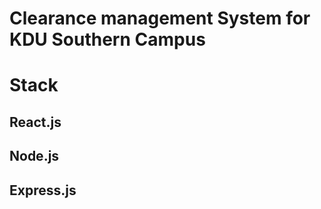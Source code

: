  #   Clearance management System for KDU Southern Campus
  
 # Stack
 ## 	React.js
 ##  Node.js
 ## Express.js
